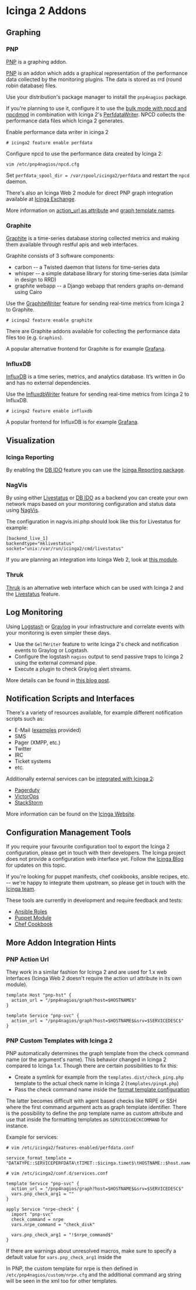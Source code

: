 # <a id="addons"></a> Icinga 2 Addons

## <a id="addons-graphing"></a> Graphing

### <a id="addons-graphing-pnp"></a> PNP

[PNP](http://www.pnp4nagios.org) is a graphing addon.

[PNP](http://www.pnp4nagios.org) is an addon which adds a graphical representation of the performance data collected
by the monitoring plugins. The data is stored as rrd (round robin database) files.

Use your distribution's package manager to install the `pnp4nagios` package.

If you're planning to use it, configure it to use the
[bulk mode with npcd and npcdmod](http://docs.pnp4nagios.org/pnp-0.6/modes#bulk_mode_with_npcd_and_npcdmod)
in combination with Icinga 2's [PerfdataWriter](14-features.md#performance-data). NPCD collects the performance
data files which Icinga 2 generates.

Enable performance data writer in icinga 2

    # icinga2 feature enable perfdata

Configure npcd to use the performance data created by Icinga 2:

    vim /etc/pnp4nagios/npcd.cfg

Set `perfdata_spool_dir = /var/spool/icinga2/perfdata` and restart the `npcd` daemon.

There's also an Icinga Web 2 module for direct PNP graph integration
available at [Icinga Exchange](https://exchange.icinga.com/icinga/PNP).

More information on [action_url as attribute](13-addons.md#addons-graphing-pnp-action-url)
and [graph template names](13-addons.md#addons-graphing-pnp-custom-templates).


### <a id="addons-graphing-graphite"></a> Graphite

[Graphite](http://graphite.readthedocs.org/en/latest/) is a time-series database
storing collected metrics and making them available through restful apis
and web interfaces.

Graphite consists of 3 software components:

* carbon -- a Twisted daemon that listens for time-series data
* whisper -- a simple database library for storing time-series data (similar in design to RRD)
* graphite webapp -- a Django webapp that renders graphs on-demand using Cairo

Use the [GraphiteWriter](14-features.md#graphite-carbon-cache-writer) feature
for sending real-time metrics from Icinga 2 to Graphite.

    # icinga2 feature enable graphite

There are Graphite addons available for collecting the performance data files too (e.g. `Graphios`).

A popular alternative frontend for Graphite is for example [Grafana](http://grafana.org).

### <a id="addons-graphing-influxdb"></a> InfluxDB

[InfluxDB](https://influxdb.com) is a time series, metrics, and analytics database.
It’s written in Go and has no external dependencies.

Use the [InfluxdbWriter](14-features.md#influxdb-writer) feature
for sending real-time metrics from Icinga 2 to InfluxDB.

    # icinga2 feature enable influxdb

A popular frontend for InfluxDB is for example [Grafana](http://grafana.org).

## <a id="addons-visualization"></a> Visualization

### <a id="addons-visualization-reporting"></a> Icinga Reporting

By enabling the [DB IDO](14-features.md#db-ido) feature you can use the
[Icinga Reporting package](https://docs.icinga.com/latest/en/reporting.html).

### <a id="addons-visualization-nagvis"></a> NagVis

By using either [Livestatus](14-features.md#setting-up-livestatus) or
[DB IDO](14-features.md#db-ido) as a backend you can create your own network maps
based on your monitoring configuration and status data using [NagVis](http://www.nagvis.org).

The configuration in nagvis.ini.php should look like this for Livestatus for example:

    [backend_live_1]
    backendtype="mklivestatus"
    socket="unix:/var/run/icinga2/cmd/livestatus"

If you are planning an integration into Icinga Web 2, look at [this module](https://github.com/Icinga/icingaweb2-module-nagvis).

### <a id="addons-visualization-thruk"></a> Thruk

[Thruk](http://www.thruk.org) is an alternative web interface which can be used with Icinga 2
and the [Livestatus](14-features.md#setting-up-livestatus) feature.

## <a id="log-monitoring"></a> Log Monitoring

Using [Logstash](https://www.elastic.co/guide/en/logstash/current/introduction.html) or
[Graylog](https://www.graylog.org) in your infrastructure and correlate events with your monitoring
is even simpler these days.

* Use the `GelfWriter` feature to write Icinga 2's check and notification events to Graylog or Logstash.
* Configure the logstash `nagios` output to send passive traps to Icinga 2 using the external command pipe.
* Execute a plugin to check Graylog alert streams.

More details can be found in [this blog post](https://www.icinga.com/2014/12/02/team-icinga-at-osmc-2014/).

## <a id="notification-scripts-interfaces"></a> Notification Scripts and Interfaces

There's a variety of resources available, for example different notification scripts such as:

* E-Mail ([examples](3-monitoring-basics.md#notifications) provided)
* SMS
* Pager (XMPP, etc.)
* Twitter
* IRC
* Ticket systems
* etc.

Additionally external services can be [integrated with Icinga 2](https://www.icinga.com/products/integrations/):

* [Pagerduty](https://www.icinga.com/partners/pagerduty/)
* [VictorOps](https://www.icinga.com/partners/victorops/)
* [StackStorm](https://www.icinga.com/partners/stackstorm/)

More information can be found on the [Icinga Website](https://www.icinga.com/).

## <a id="configuration-tools"></a> Configuration Management Tools

If you require your favourite configuration tool to export the Icinga 2 configuration, please get in
touch with their developers. The Icinga project does not provide a configuration web interface
yet. Follow the [Icinga Blog](https://www.icinga.com/blog/) for updates on this topic.

If you're looking for puppet manifests, chef cookbooks, ansible recipes, etc. -- we're happy
to integrate them upstream, so please get in touch with the [Icinga team](https://www.icinga.com/community/get-involved/).

These tools are currently in development and require feedback and tests:

* [Ansible Roles](https://github.com/Icinga/icinga2-ansible)
* [Puppet Module](https://github.com/Icinga/puppet-icinga2)
* [Chef Cookbook](https://github.com/Icinga/chef-icinga2)

## <a id="addon-integration-hints"></a> More Addon Integration Hints

### <a id="addons-graphing-pnp-action-url"></a> PNP Action Url

They work in a similar fashion for Icinga 2 and are used for 1.x web interfaces (Icinga Web 2 doesn't require
the action url attribute in its own module).

    template Host "pnp-hst" {
      action_url = "/pnp4nagios/graph?host=$HOSTNAME$"
    }

    template Service "pnp-svc" {
      action_url = "/pnp4nagios/graph?host=$HOSTNAME$&srv=$SERVICEDESC$"
    }

### <a id="addons-graphing-pnp-custom-templates"></a> PNP Custom Templates with Icinga 2

PNP automatically determines the graph template from the check command name (or the argument's name).
This behavior changed in Icinga 2 compared to Icinga 1.x. Though there are certain possibilities to
fix this:

* Create a symlink for example from the `templates.dist/check_ping.php` template to the actual check name in Icinga 2 (`templates/ping4.php`)
* Pass the check command name inside the [format template configuration](14-features.md#writing-performance-data-files)

The latter becomes difficult with agent based checks like NRPE or SSH where the first command argument acts as
graph template identifier. There is the possibility to define the pnp template name as custom attribute
and use that inside the formatting templates as `SERVICECHECKCOMMAND` for instance.

Example for services:

    # vim /etc/icinga2/features-enabled/perfdata.conf

    service_format_template = "DATATYPE::SERVICEPERFDATA\tTIMET::$icinga.timet$\tHOSTNAME::$host.name$\tSERVICEDESC::$service.name$\tSERVICEPERFDATA::$service.perfdata$\tSERVICECHECKCOMMAND::$service.check_command$$pnp_check_arg1$\tHOSTSTATE::$host.state$\tHOSTSTATETYPE::$host.state_type$\tSERVICESTATE::$service.state$\tSERVICESTATETYPE::$service.state_type$"

    # vim /etc/icinga2/conf.d/services.conf

    template Service "pnp-svc" {
      action_url = "/pnp4nagios/graph?host=$HOSTNAME$&srv=$SERVICEDESC$"
      vars.pnp_check_arg1 = ""
    }

    apply Service "nrpe-check" {
      import "pnp-svc"
      check_command = nrpe
      vars.nrpe_command = "check_disk"

      vars.pnp_check_arg1 = "!$nrpe_command$"
    }

If there are warnings about unresolved macros, make sure to specify a default value for `vars.pnp_check_arg1` inside the

In PNP, the custom template for nrpe is then defined in `/etc/pnp4nagios/custom/nrpe.cfg`
and the additional command arg string will be seen in the xml too for other templates.
